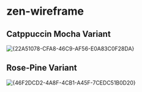 # zen-wireframe

## Catppuccin Mocha Variant
![{22A51078-CFA8-46C9-AF56-E0A83C0F28DA}](https://github.com/user-attachments/assets/fd51496c-2fd1-42ac-9fa4-04e25d61f811)

## Rose-Pine Variant
![{46F2DCD2-4A8F-4CB1-A45F-7CEDC51B0D20}](https://github.com/user-attachments/assets/e4f47de8-d912-4571-bd1d-3dfde0810039)
